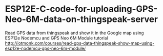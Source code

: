 # ESP12E-C-code-for-uploading-GPS-Neo-6M-data-on-thingspeak-server
Read GPS data from thingspeak and show it in the Google map using ESP12e Nodemcu and GPS Neo 6M Module tutorial http://iotmonk.com/courses/read-gps-data-thingspeak-show-map-using-esp12e-nodemcu-gps-neo-6m-module/
